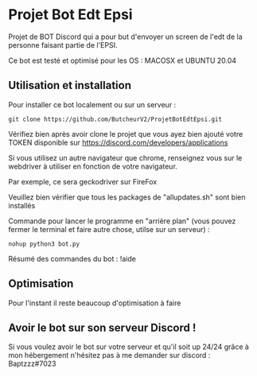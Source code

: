 # Projet Bot Edt Epsi

Projet de BOT Discord qui a pour but d'envoyer un screen de l'edt de la personne faisant partie de l'EPSI.

Ce bot est testé et optimisé pour les OS : MACOSX et UBUNTU 20.04

## Utilisation et installation

Pour installer ce bot localement ou sur un serveur : 

```
git clone https://github.com/ButcheurV2/ProjetBotEdtEpsi.git
```

Vérifiez bien après avoir clone le projet que vous ayez bien ajouté votre TOKEN disponible sur https://discord.com/developers/applications 

Si vous utilisez un autre navigateur que chrome, renseignez vous sur le webdriver à utiliser en fonction de votre navigateur. 

Par exemple, ce sera geckodriver sur FireFox

Veuillez bien vérifier que tous les packages de "allupdates.sh" sont bien installés 

Commande pour lancer le programme en "arrière plan" (vous pouvez fermer le terminal et faire autre chose, utilse sur un serveur) : 

```
nohup python3 bot.py
```

Résumé des commandes du bot : !aide


## Optimisation

Pour l'instant il reste beaucoup d'optimisation à faire

## Avoir le bot sur son serveur Discord ! 

Si vous voulez avoir le bot sur votre serveur et qu'il soit up 24/24 grâce à mon hébergement n'hésitez pas à me demander sur discord : Baptzzz#7023


